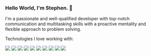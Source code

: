 ### Hello World, I'm Stephen. 👋

I'm a passionate and well-qualified developer with top-notch communication and multitasking skills with a proactive mentality and flexible approach to problem solving.

Technologies I love working with:

![](https://img.shields.io/badge/PHP-%5E7.x-%237A86B8)
![](https://img.shields.io/badge/PHP-Laravel-red)
![](https://img.shields.io/badge/JS-jQuery-blue)
![](https://img.shields.io/badge/JS-Alpine.js-blue)
![](https://img.shields.io/badge/RDBMS-MySQL-blue)
![](https://img.shields.io/badge/Database%20Management-phpMyAdmin-%23bbb)
![](https://img.shields.io/badge/CSS-TailwindCSS-%230ea5e9)
![](https://img.shields.io/badge/CSS-Bootstrap-%23712cf9)
![](https://img.shields.io/badge/PaaS-Heroku-%23712cf9)
![](https://img.shields.io/badge/Database%20Management-PlanetScale-%23bbb)
